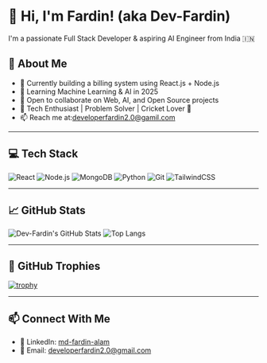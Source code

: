 # 👋 Hi, I'm Fardin! (aka Dev-Fardin)

I'm a passionate Full Stack Developer & aspiring AI Engineer from India 🇮🇳

## 🚀 About Me
- 🔭 Currently building a billing system using React.js + Node.js
- 🌱 Learning Machine Learning & AI in 2025
- 👯 Open to collaborate on Web, AI, and Open Source projects
- 🧠 Tech Enthusiast | Problem Solver | Cricket Lover 🏏
- 📫 Reach me at:developerfardin2.0@gamil.com

---

## 💻 Tech Stack

![React](https://img.shields.io/badge/-React-black?style=flat-square&logo=react)
![Node.js](https://img.shields.io/badge/-Node.js-black?style=flat-square&logo=node.js)
![MongoDB](https://img.shields.io/badge/-MongoDB-black?style=flat-square&logo=mongodb)
![Python](https://img.shields.io/badge/-Python-black?style=flat-square&logo=python)
![Git](https://img.shields.io/badge/-Git-black?style=flat-square&logo=git)
![TailwindCSS](https://img.shields.io/badge/-TailwindCSS-black?style=flat-square&logo=tailwind-css)

---

## 📈 GitHub Stats

![Dev-Fardin's GitHub Stats](https://github-readme-stats.vercel.app/api?username=Dev-Fardin&show_icons=true&theme=radical)
![Top Langs](https://github-readme-stats.vercel.app/api/top-langs/?username=Dev-Fardin&layout=compact&theme=radical)

---

## 🧩 GitHub Trophies

[![trophy](https://github-profile-trophy.vercel.app/?username=Dev-Fardin&theme=onedark)](https://github.com/ryo-ma/github-profile-trophy)

---

## 📫 Connect With Me
- 💼 LinkedIn: [md-fardin-alam](https://linkedin.com/in/md-fardin-alam-0349621a1)
- 📧 Email: developerfardin2.0@gmail.com

